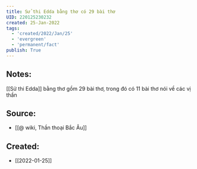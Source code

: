 ```yaml
---
title: Sử thi Edda bằng thơ có 29 bài thơ
UID: 220125230232
created: 25-Jan-2022
tags:
  - 'created/2022/Jan/25'
  - 'evergreen'
  - 'permanent/fact'
publish: True
---
```

## Notes:
[[Sử thi Edda]] bằng thơ gồm 29 bài thơ, trong đó có 11 bài thơ nói về các vị thần
## Source:
- [[@ wiki, Thần thoại Bắc Âu]]

## Created:
- [[2022-01-25]]

